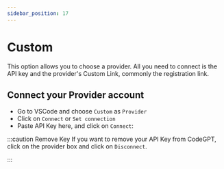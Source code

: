 ```yaml
---
sidebar_position: 17
---
```


# Custom

This option allows you to choose a provider. All you need to connect is the API key and the provider's Custom Link, commonly the registration link.

## Connect your Provider account
- Go to VSCode and choose `Custom` as `Provider`
- Click on `Connect` or `Set connection`
- Paste API Key here, and click on `Connect`:


  
:::caution Remove Key
If you want to remove your API Key from CodeGPT, click on the provider box and click on `Disconnect`.



:::
